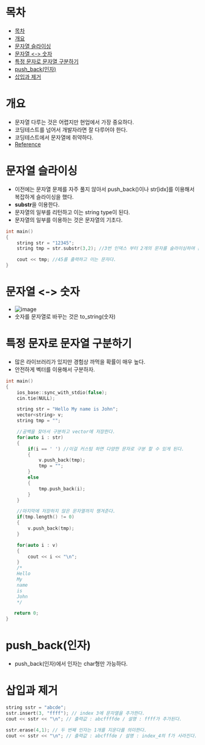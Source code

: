 # 목차
- [목차](#목차)
- [개요](#개요)
- [문자열 슬라이싱](#문자열-슬라이싱)
- [문자열 <-> 숫자](#문자열---숫자)
- [특정 문자로 문자열 구분하기](#특정-문자로-문자열-구분하기)
- [push_back(인자)](#push_back인자)
- [삽입과 제거](#삽입과-제거)

# 개요
- 문자열 다루는 것은 어렵지만 현업에서 가장 중요하다.
- 코딩테스트를 넘어서 개발자라면 잘 다루어야 한다.
- 코딩테스트에서 문자열에 취약하다.
- [Reference](https://luv-n-interest.tistory.com/1166?category=973485)

# 문자열 슬라이싱
- 이전에는 문자열 문제를 자주 풀지 않아서 push_back()이나 str[idx]를 이용해서 복잡하게 슬라이싱을 했다.
- **substr**을 이용한다.
- 문자열의 일부를 리턴하고 이는 string type이 된다.
- 문자열의 일부를 이용하는 것은 문자열의 기초다.
~~~c++
int main()
{
    string str = "12345";
    string tmp = str.substr(3,2); //3번 인덱스 부터 2개의 문자를 슬라이싱하여 문자열로 반환한다.

    cout << tmp; //45를 출력하고 이는 문자다.    
}
~~~

# 문자열 <-> 숫자
- ![image](https://user-images.githubusercontent.com/55792986/191493039-909485d0-9142-447f-b5e1-aa8757d8ffee.png)
- 숫자를 문자열로 바꾸는 것은 to_string(숫자)

# 특정 문자로 문자열 구분하기
- 많은 라이브러리가 있지만 경험상 까먹을 확률이 매우 높다.
- 안전하게 벡터를 이용해서 구분하자.
~~~c++
int main()
{
    ios_base::sync_with_stdio(false);
    cin.tie(NULL);

    string str = "Hello My name is John";
    vector<string> v;
    string tmp = "";

    //공백을 찾아서 구분하고 vector에 저장한다.
    for(auto i : str)
    {
        if(i == ' ') //이걸 커스텀 하면 다양한 문자로 구분 할 수 있게 된다.
        {
            v.push_back(tmp);
            tmp = "";
        }
        else
        {
            tmp.push_back(i);
        }
    }

    //마지막에 저장하지 않은 문자열까지 챙겨준다.
    if(tmp.length() != 0)
    {
        v.push_back(tmp);
    }

    for(auto i : v)
    {
        cout << i << "\n";
    }
    /*
    Hello
    My
    name
    is  
    John
    */

   return 0;
}
~~~

# push_back(인자)
- push_back(인자)에서 인자는 char형만 가능하다.

# 삽입과 제거
~~~c++
string sstr = "abcde";
sstr.insert(3, "ffff"); // index 3에 문자열을 추가한다.
cout << sstr << "\n"; // 출력값 : abcffffde / 설명 : ffff가 추가된다.  

sstr.erase(4,1); // 두 번째 인자는 1개를 지운다를 의미한다.
cout << sstr << "\n"; // 출력값 : abcfffde / 설명 : index_4의 f가 사라진다. 
~~~

